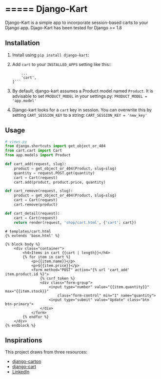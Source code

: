 =====
Django-Kart
=====

Django-Kart is a simple app to incorporate session-based carts to your Django app. 
Djago-Kart has been tested for Django >= 1.8



Installation
-----------

1. Install using `pip install django-kart`:

2. Add `cart` to your `INSTALLED_APPS` setting like this::

    ```INSTALLED_APPS = [
        ...
        'cart',
    ]```

3. By default, django-kart assumes a Product model named `Product`. It is advisable to set `PRODUCT_MODEL` in your settings.py:
    `PRODUCT_MODEL = 'app.model'` 

4. Django-kart looks for a `cart` key in session. You can overwrite this by setting `CART_SESSION_KEY` to a string:
    `CART_SESSION_KEY = 'new_key'` 


Usage
-----------

```python
# views.py
from django.shortcuts import get_object_or_404
from cart.cart import Cart
from app.models import Product

def cart_add(request, slug):
    product = get_object_or_404(Product, slug=slug)
    quantity = request.POST.get(quantity)
    cart = Cart(request)
    cart.add(product, product.price, quantity)

def cart_remove(request, slug):
    product = get_object_or_404(Product, slug=slug)
    cart = Cart(request)
    cart.remove(product)

def cart_detail(request):
    cart = Cart(request)
    return render(request, 'shop/cart.html', {'cart': cart})
```

```django
# templates/cart.html
{% extends 'base.html' %}

{% block body %}
    <div class="container">
        <h4>Items in cart {{cart | length}}</h4>
        {% for item in cart %}
            <p>{{item.name}}</p>
            <p>${{item.price}}</p>
            <form method="POST" action="{% url 'cart_add' item.product.id %}">
                {% csrf_token %}
                <div class="form-group">
                    <input type="number" value="{{item.quantity}}" max="{{item.stock}}"
                        class="form-control" min="1" name="quantity">
                    <input type="submit" value="Update" class="btn btn-primary">
                </div>
            </form>
        {% endfor %}
    </div>
{% endblock %}
```

Inspirations
-----------

This project draws from three resources:
* [django-carton](https://github.com/lazybird/django-carton "django-carton")
* [django-cart](https://raw.githubusercontent.com/bmentges/django-cart "django-cart")
* [LinkedIn](https://www.linkedin.com/learning/django-3-building-an-online-shop/ "LinkedIn Learning")
